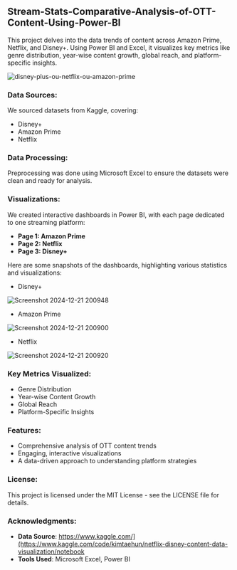 ## Stream-Stats-Comparative-Analysis-of-OTT-Content-Using-Power-BI

This project delves into the data trends of content across Amazon Prime, Netflix, and Disney+. Using Power BI and Excel, it visualizes key metrics like genre distribution, year-wise content growth, global reach, and platform-specific insights.

![disney-plus-ou-netflix-ou-amazon-prime](https://github.com/user-attachments/assets/4b6b55db-3b40-45f7-9708-c033da753063)



### **Data Sources:**
We sourced datasets from Kaggle, covering:
- Disney+
- Amazon Prime
- Netflix

### **Data Processing:**
Preprocessing was done using Microsoft Excel to ensure the datasets were clean and ready for analysis.

### **Visualizations:**
We created interactive dashboards in Power BI, with each page dedicated to one streaming platform:
- **Page 1: Amazon Prime**
- **Page 2: Netflix**
- **Page 3: Disney+**

Here are some snapshots of the dashboards, highlighting various statistics and visualizations:

- Disney+
  
![Screenshot 2024-12-21 200948](https://github.com/user-attachments/assets/c7d1d310-ba79-45fb-9077-c45ee3fa8bf9)

  
- Amazon Prime
  
![Screenshot 2024-12-21 200900](https://github.com/user-attachments/assets/633f7ac7-39ec-4a8a-a7ad-a87edb715963)


  
- Netflix
  
![Screenshot 2024-12-21 200920](https://github.com/user-attachments/assets/c6328b1c-f784-404a-beb1-8b8a29f99958)

  


### **Key Metrics Visualized:**
- Genre Distribution
- Year-wise Content Growth
- Global Reach
- Platform-Specific Insights

### **Features:**
- Comprehensive analysis of OTT content trends
- Engaging, interactive visualizations
- A data-driven approach to understanding platform strategies

### **License:**
This project is licensed under the MIT License - see the LICENSE file for details.

### **Acknowledgments:**
- **Data Source**: https://www.kaggle.com/](https://www.kaggle.com/code/kimtaehun/netflix-disney-content-data-visualization/notebook
- **Tools Used**: Microsoft Excel, Power BI


